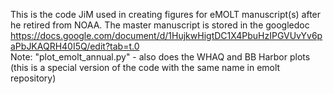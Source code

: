 This is the code JiM used in creating figures for eMOLT manuscript(s) after he retired from NOAA. The master manuscript is stored in the googledoc https://docs.google.com/document/d/1HujkwHigtDC1X4PbuHzIPGVUvYv6paPbJKAQRH40I5Q/edit?tab=t.0
<br>Note: "plot_emolt_annual.py" -  also does the WHAQ and BB Harbor plots (this is a special version of the code with the same name in emolt repository)

